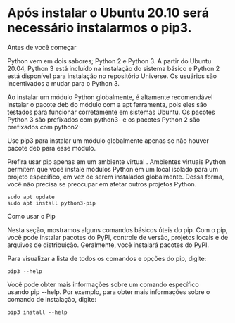 # Após instalar o Ubuntu 20.10 será necessário instalarmos o pip3.

Antes de você começar


Python vem em dois sabores; Python 2 e Python 3. A partir do Ubuntu 20.04, Python 3 está incluído na instalação do sistema básico e Python 2 está disponível para instalação no repositório Universe. Os usuários são incentivados a mudar para o Python 3.

Ao instalar um módulo Python globalmente, é altamente recomendável instalar o pacote deb do módulo com a apt ferramenta, pois eles são testados para funcionar corretamente em sistemas Ubuntu. Os pacotes Python 3 são prefixados com python3- e os pacotes Python 2 são prefixados com python2-.

Use pip3 para instalar um módulo globalmente apenas se não houver pacote deb para esse módulo.


Prefira usar pip apenas em um ambiente virtual . Ambientes virtuais Python permitem que você instale módulos Python em um local isolado para um projeto específico, em vez de serem instalados globalmente. Dessa forma, você não precisa se preocupar em afetar outros projetos Python.

```
sudo apt update
sudo apt install python3-pip
```

Como usar o Pip


Nesta seção, mostramos alguns comandos básicos úteis do pip. Com o pip, você pode instalar pacotes do PyPI, controle de versão, projetos locais e de arquivos de distribuição. Geralmente, você instalará pacotes do PyPI.

Para visualizar a lista de todos os comandos e opções do pip, digite:

```
pip3 --help
```


Você pode obter mais informações sobre um comando específico usando pip <command> --help. Por exemplo, para obter mais informações sobre o comando de instalação, digite:

```
pip3 install --help
```
